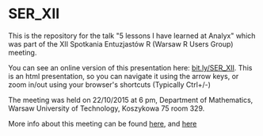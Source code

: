 # SER_XII

This is the repository for the talk "5 lessons I have learned at Analyx" which was part of the XII Spotkania Entuzjastów R (Warsaw R Users Group) meeting.

You can see an online version of this presentation here:
[bit.ly/SER_XII](http://bit.ly/SER_XII). This is an html presentation, so you can navigate it using the arrow keys, or zoom in/out using your browser's shortcuts (Typically Ctrl+/-)

The meeting was held on 22/10/2015 at 6 pm, Department of Mathematics, Warsaw University of Technology, Koszykowa 75 room 329.

More info about this meeting can be found [here](http://www.meetup.com/Spotkania-Entuzjastow-R-Warsaw-R-Users-Group-Meetup/events/223461951/), and [here](https://github.com/mi2-warsaw/SER/tree/master/SER_XII)
